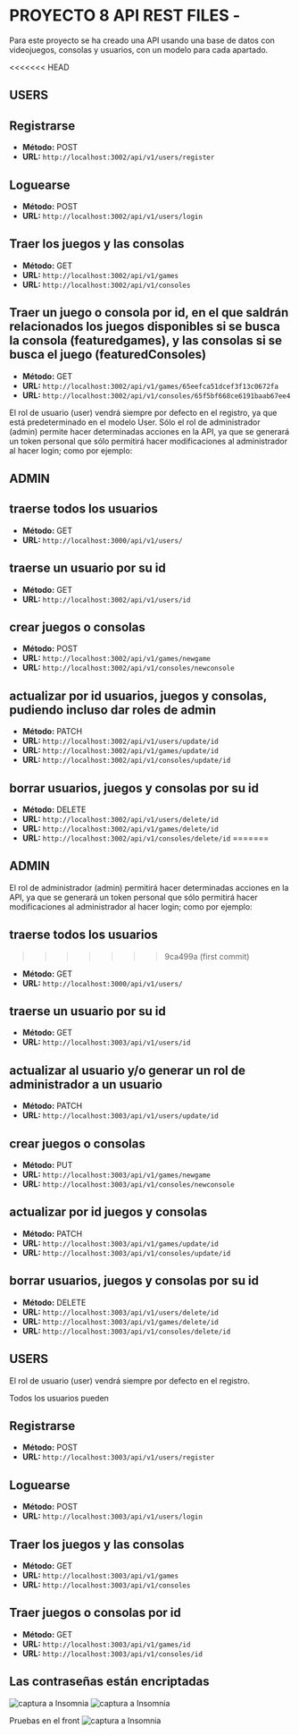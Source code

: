 # PROYECTO 8 API REST FILES -

Para este proyecto se ha creado una API usando una base de datos con videojuegos, consolas y usuarios, con un modelo para cada apartado.

<<<<<<< HEAD
## USERS

## Registrarse

- **Método:** POST
- **URL:** `http://localhost:3002/api/v1/users/register`

## Loguearse

- **Método:** POST
- **URL:** `http://localhost:3002/api/v1/users/login`

## Traer los juegos y las consolas

- **Método:** GET
- **URL:** `http://localhost:3002/api/v1/games`
- **URL:** `http://localhost:3002/api/v1/consoles`

## Traer un juego o consola por id, en el que saldrán relacionados los juegos disponibles si se busca la consola (featuredgames), y las consolas si se busca el juego (featuredConsoles)

- **Método:** GET
- **URL:** `http://localhost:3002/api/v1/games/65eefca51dcef3f13c0672fa`
- **URL:** `http://localhost:3002/api/v1/consoles/65f5bf668ce6191baab67ee4`

El rol de usuario (user) vendrá siempre por defecto en el registro, ya que está predeterminado en el modelo User. Sólo el rol de administrador (admin) permite hacer determinadas acciones en la API, ya que se generará un token personal que sólo permitirá hacer modificaciones al administrador al hacer login; como por ejemplo:

## ADMIN

## traerse todos los usuarios

- **Método:** GET
- **URL:** `http://localhost:3000/api/v1/users/`

## traerse un usuario por su id

- **Método:** GET
- **URL:** `http://localhost:3002/api/v1/users/id`

## crear juegos o consolas

- **Método:** POST
- **URL:** `http://localhost:3002/api/v1/games/newgame`
- **URL:** `http://localhost:3002/api/v1/consoles/newconsole`

## actualizar por id usuarios, juegos y consolas, pudiendo incluso dar roles de admin

- **Método:** PATCH
- **URL:** `http://localhost:3002/api/v1/users/update/id`
- **URL:** `http://localhost:3002/api/v1/games/update/id`
- **URL:** `http://localhost:3002/api/v1/consoles/update/id`

## borrar usuarios, juegos y consolas por su id

- **Método:** DELETE
- **URL:** `http://localhost:3002/api/v1/users/delete/id`
- **URL:** `http://localhost:3002/api/v1/games/delete/id`
- **URL:** `http://localhost:3002/api/v1/consoles/delete/id`
=======
## ADMIN

El rol de administrador (admin) permitirá hacer determinadas acciones en la API, ya que se generará un token personal que sólo permitirá hacer modificaciones al administrador al hacer login; como por ejemplo:

## traerse todos los usuarios
>>>>>>> 9ca499a (first commit)

- **Método:** GET
- **URL:** `http://localhost:3000/api/v1/users/`

## traerse un usuario por su id

- **Método:** GET
- **URL:** `http://localhost:3003/api/v1/users/id`

## actualizar al usuario y/o generar un rol de administrador a un usuario

- **Método:** PATCH
- **URL:** `http://localhost:3003/api/v1/users/update/id`

## crear juegos o consolas

- **Método:** PUT
- **URL:** `http://localhost:3003/api/v1/games/newgame`
- **URL:** `http://localhost:3003/api/v1/consoles/newconsole`

## actualizar por id juegos y consolas

- **Método:** PATCH
- **URL:** `http://localhost:3003/api/v1/games/update/id`
- **URL:** `http://localhost:3003/api/v1/consoles/update/id`

## borrar usuarios, juegos y consolas por su id

- **Método:** DELETE
- **URL:** `http://localhost:3003/api/v1/users/delete/id`
- **URL:** `http://localhost:3003/api/v1/games/delete/id`
- **URL:** `http://localhost:3003/api/v1/consoles/delete/id`

## USERS

El rol de usuario (user) vendrá siempre por defecto en el registro.

Todos los usuarios pueden

## Registrarse

- **Método:** POST
- **URL:** `http://localhost:3003/api/v1/users/register`

## Loguearse

- **Método:** POST
- **URL:** `http://localhost:3003/api/v1/users/login`

## Traer los juegos y las consolas

- **Método:** GET
- **URL:** `http://localhost:3003/api/v1/games`
- **URL:** `http://localhost:3003/api/v1/consoles`

## Traer juegos o consolas por id

- **Método:** GET
- **URL:** `http://localhost:3003/api/v1/games/id`
- **URL:** `http://localhost:3003/api/v1/consoles/id`

## Las contraseñas están encriptadas

![captura a Insomnia](/src/pics/1.png)
![captura a Insomnia](/src/pics/2.png)

Pruebas en el front
![captura a Insomnia](/src/pics/3.png)
